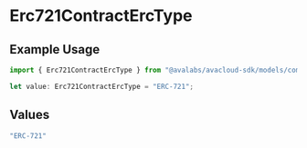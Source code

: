 # Erc721ContractErcType

## Example Usage

```typescript
import { Erc721ContractErcType } from "@avalabs/avacloud-sdk/models/components";

let value: Erc721ContractErcType = "ERC-721";
```

## Values

```typescript
"ERC-721"
```